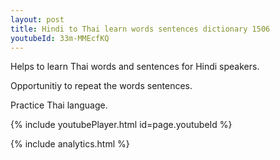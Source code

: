 ```yaml
---
layout: post
title: Hindi to Thai learn words sentences dictionary 1506 
youtubeId: 33m-MMEcfKQ
---
```

 
 
Helps to learn Thai words and sentences for Hindi speakers.

Opportunitiy to repeat the words sentences. 

Practice Thai language. 
 
{% include youtubePlayer.html id=page.youtubeId %}
 
 
{% include analytics.html %}
